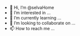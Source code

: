 - 👋 Hi, I’m @selvaHome
- 👀 I’m interested in ...
- 🌱 I’m currently learning ...
- 💞️ I’m looking to collaborate on ...
- 📫 How to reach me ...

<!---
selvaHome/selvaHome is a ✨ special ✨ repository because its `README.md` (this file) appears on your GitHub profile.
You can click the Preview link to take a look at your changes.
--->
